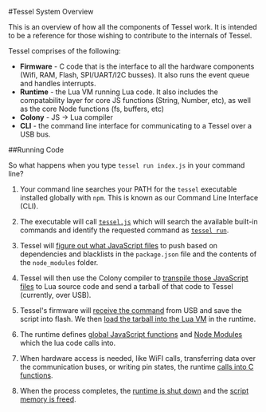 #Tessel System Overview

This is an overview of how all the components of Tessel work. It is intended to be a reference for those wishing to contribute to the internals of Tessel.

Tessel comprises of the following:
 
* **Firmware** - C code that is the interface to all the hardware components (Wifi, RAM, Flash, SPI/UART/I2C busses). It also runs the event queue and handles interrupts.
* **Runtime** - the Lua VM running Lua code. It also includes the compatability layer for core JS functions (String, Number, etc), as well as the core Node functions (fs, buffers, etc)
* **Colony** - JS -> Lua compiler
* **CLI** - the command line interface for communicating to a Tessel over a USB bus. 

##Running Code

So what happens when you type `tessel run index.js` in your command line? 

1. Your command line searches your PATH for the `tessel` executable installed globally with `npm`. This is known as our Command Line Interface (CLI).

2. The executable will call [`tessel.js`](https://github.com/tessel/cli/blob/master/bin/tessel.js) which will search the available built-in commands and identify the requested command as [`tessel run`](https://github.com/tessel/cli/blob/master/bin/tessel.js#L61).

3. Tessel will [figure out what JavaScript files](https://github.com/tessel/cli/blob/master/src/script.js#L37) to push based on dependencies and blacklists in the `package.json` file and the contents of the `node_modules` folder.

4. Tessel will then use the Colony compiler to [transpile those JavaScript files](https://github.com/tessel/cli/blob/31cddb52966e82058f1e4da6125f8e00c66b8847/src/bundle.js#L69) to Lua source code and send a tarball of that code to Tessel (currently, over USB).

5. Tessel's firmware will [receive the command](https://github.com/tessel/firmware/blob/master/src/main.c#L93-L110) from USB and save the script into flash. We then [load the tarball into the Lua VM](https://github.com/tessel/firmware/blob/master/src/main.c#L471) in the runtime.

6. The runtime defines [global JavaScript functions](https://github.com/tessel/runtime/blob/master/src/colony/lua/colony-js.lua) and [Node Modules](https://github.com/tessel/runtime/tree/master/src/colony/modules) which the lua code calls into. 

7. When hardware access is needed, like WiFI calls, transferring data over the communication buses, or writing pin states, the runtime [calls into C functions](https://github.com/tessel/contribution-guide/blob/master/firmware-details.md#tessel-api).

8. When the process completes, the [runtime is shut down](https://github.com/tessel/firmware/blob/master/src/main.c#L488) and the [script memory is freed](https://github.com/tessel/firmware/blob/master/src/main.c#L473). 
